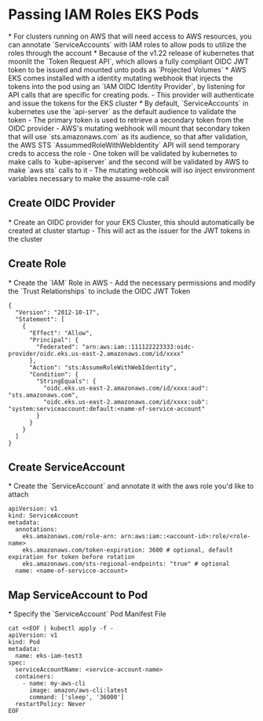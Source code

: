 <h1>Passing IAM Roles EKS Pods</h1>
* For clusters running on AWS that will need access to AWS resources, you can annotate `ServiceAccounts` with IAM roles to allow pods to utilize the roles through the account
* Because of the v1.22 release of kubernetes that moonlit the `Token Request API`, which allows a fully compliant OIDC JWT token to be issued and mounted unto pods as `Projected Volumes`
* AWS EKS comes installed with a identity mutating webhook that injects the tokens into the pod using an `IAM OIDC Identity Provider`, by listening for API calls that are specific for creating pods.
  - This provider will authenticate and issue the tokens for the EKS cluster
* By default, `ServiceAccounts` in kubernetes use the `api-server` as the default audience to validate the token
  - The primary token is used to retrieve a secondary token from the OIDC provider
  - AWS's mutating webhook will mount that secondary token that will use `sts.amazonaws.com` as its audience, so that after validation, the AWS STS `AssummedRoleWithWebIdentity` API will send temporary creds to access the role
  - One token will be validated by kubernetes to make calls to `kube-apiserver` and the second will be validated by AWS to make `aws sts` calls to it
  - The mutating webhook will iso inject environment variables necessary to make the assume-role call 

<h2>Create OIDC Provider</h2>
* Create an OIDC provider for your EKS Cluster, this should automatically be created at cluster startup
  - This will act as the issuer for the JWT tokens in the cluster
<h2>Create Role</h2>
* Create the `IAM` Role in AWS
  - Add the necessary permissions and modify the `Trust Relationships` to include the OIDC JWT Token 

```
{
  "Version": "2012-10-17",
  "Statement": [
    {
      "Effect": "Allow",
      "Principal": {
        "Federated": "arn:aws:iam::111122223333:oidc-provider/oidc.eks.us-east-2.amazonaws.com/id/xxxx"
      },
      "Action": "sts:AssumeRoleWithWebIdentity",
      "Condition": {
        "StringEquals": {
          "oidc.eks.us-east-2.amazonaws.com/id/xxxx:aud": "sts.amazonaws.com",
          "oidc.eks.us-east-2.amazonaws.com/id/xxxx:sub": "system:serviceaccount:default:<name-of-service-account"
        }
      }
    }
  ]
}
```

<h2>Create ServiceAccount</h2>
* Create the `ServiceAccount` and annotate it with the aws role you'd like to attach

```
apiVersion: v1
kind: ServiceAccount
metadata: 
  annotations:
    eks.amazonaws.com/role-arn: arn:aws:iam::<account-id>:role/<role-name>
    eks.amazonaws.com/token-expiration: 3600 # optional, default expiration for token before rotation
    eks.amazonaws.com/sts-regional-endpoints: "true" # optional 
  name: <name-of-servicce-account>
```

<h2>Map ServiceAccount to Pod</h2>
* Specify the `ServiceAccount` Pod Manifest File

```
cat <<EOF | kubectl apply -f -
apiVersion: v1
kind: Pod
metadata:
  name: eks-iam-test3
spec:
  serviceAccountName: <service-account-name>
  containers:
    - name: my-aws-cli
      image: amazon/aws-cli:latest
      command: ['sleep', '36000']
  restartPolicy: Never
EOF
```
